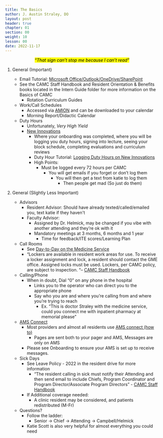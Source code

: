```yaml
---
title: The Basics
author: J. Austin Straley, DO
layout: post
header: true
chapter: 01
section: 00
weight: 10
lesson: 00
date: 2022-11-17
---
```


*<center><mark>“That sign can’t stop me because I can’t read”</mark></center>*

1. General (Important)
    - Email Tutorial: [Microsoft Office/Outlook/OneDrive/SharePoint][6]
    - See the CAMC Staff Handbook and Resident Orientation & Benefits books located in the Intern Guide folder for more information on the Basics of CAMC
        - Rotation Curriculum Guides
    - Work/Call Schedules
        - Accessed via [AMION][4] and can be downloaded to your calendar
        - Morning Report/Didactic Calendar
    - Duty Hours
        - Unfortunately, *Very High Yield*
        - [New Innovations][2]
            - Where your onboarding was completed, where you will be logging you duty hours, signing into lecture, seeing your block schedule, completing evaluations and curriculum reviews
            - Duty Hour Tutorial: [Logging Duty Hours on New Innovations][3]
            - High Points:
                - Must be logged every 72 hours per CAMC
                    - You will get emails if you forget or don’t log them
                        - You will then get a text from katie to log them
                            - Then people get mad (So just do them)

2. General (Slightly Less Important)
    - Advisors
        - Resident Advisor: Should have already texted/called/emailed you, text katie if they haven't
        - Faculty Advisor:
            - Assigned by Dr. Helmick, may be changed if you vibe with another attending and they’re ok with it
            - Mandatory meetings at 3 months, 6 months and 1 year
                - Time for feedback/ITE scores/Learning Plan
    - Call Rooms
        - See [Day-to-Day on the Medicine Service][5]
        - “Lockers are available in resident work areas for use. To receive a locker assignment and lock, a resident should contact the GME office. Assigned locks must be used. Lockers, per CAMC policy, are subject to inspection. “– [CAMC Staff Handbook][7]
    - Calling/Phone
        - When in doubt, Dial “0” on any phone in the hospital
            - Links you to the operator who can direct you to the appropriate phone
            - Say who you are and where you’re calling from and where you’re trying to reach
                - Ex. “This is doctor Straley with the medicine service, could you connect me with inpatient pharmacy at memorial please”
    - [AMS Connect][8]
        - Most providers and almost all residents use [AMS connect (how to)][9]
            - Pages are sent both to your pager and AMS, Messages are only on AMS
        - Please see Onboarding to ensure your AMS is set up to receive messages.
    - Sick Days
        - See Leave Policy - 2022 in the resident drive for more information
            - “The resident calling in sick must notify their Attending and then send email to include Chiefs, Program Coordinator and Program Director/Associate Program Directors” - [CAMC Staff Handbook][7]
        - If Additional coverage needed:
            - A clinic resident may be considered, and patients redistributed (M-Fr)
    - Questions?
        - Follow the ladder:
            - Senior -> Chief -> Attending -> Campbell/Helmick
        - Katie Scott is also very helpful for almost everything you could need

[1]: https://www.camc.org/newhirelocations
[2]: https://www.new-innov.com/Login/Login.aspx
[3]: https://youtu.be/dkpLhmxxwpU
[4]: https://www.amion.com/cgi-bin/ocs
[5]: /feed/internguidepages/1.3-day-to-day-on-medservice/
[6]: https://youtu.be/p6yKzWvLs74
[7]: /posts/pdfs/2021-2022-residenthandbook
[8]: https://account.amsconnectapp.com/login
[9]: /feed/internguidepages/1.11.3-important-websites/

